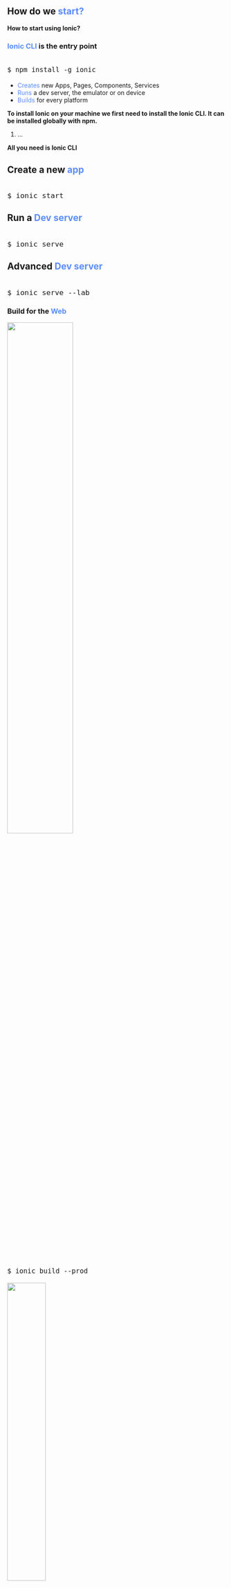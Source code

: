 <section>
    <h2>How do we <span style="color: #5c8dfc">start?</span></h2>
    <aside class="notes">
        <b>How to start using Ionic?</b>
    </aside>
</section>

<section>
    <h3><span style="color: #5c8dfc">Ionic CLI</span> is the entry point</h3>
<pre style="font-size: 130%"><code class="shell" data-trim>
$ npm install -g ionic
</code></pre>
    <ul>
         <li class="fragment"><span style="color: #5c8dfc">Creates</span> new Apps, Pages, Components, Services</li>
         <li class="fragment"><span style="color: #5c8dfc">Runs</span> a dev server, the emulator or on device</li>
         <li class="fragment"><span style="color: #5c8dfc">Builds</span> for every platform</li>
    </ul>
    <aside class="notes">
        <b>To install Ionic on your machine we first need to install the Ionic CLI. It can be installed globally with npm.</b>
         <ol>
            <li>...</li>
        </ol>
        <b>All you need is Ionic CLI</b>
    </aside>
</section>

<!-- <section>
    <h4 style="margin-bottom: 10px;">m.twitter.com <span style="color: #5c8dfc">performance</span></h4>
    <img class="img-plain" style="margin:0" width="60%" src="./img/use_case/twitter-lighthouse.png"/>
    <img class="img-plain" style="margin:0" width="60%" src="./img/use_case/twitter-time.png"/>
    <p style="margin:0">lighthouse & testmysite.withgoogle.com</p>
    <aside class="notes">
        <b></b>
    </aside>
</section>

<section >
    <h4 style="margin-bottom: 10px;">twitter-pwa.julienrenaux.fr <span style="color: #5c8dfc">performance</span></h4>
    <img class="img-plain" style="margin:0" width="60%" src="./img/use_case/ionic-lighthouse.png"/>
    <img class="img-plain" style="margin:0" width="60%" src="./img/use_case/ionic-time.png"/>
    <p style="margin:0">lighthouse & testmysite.withgoogle.com</p>
    <aside class="notes">
        <b></b>
    </aside>
</section> -->

<section >
    <h2>Create a new <span style="color: #5c8dfc">app</span></h2>
<pre style="font-size: 140%"><code class="shell" data-trim>
$ ionic start
</code></pre>
    <aside class="notes">
        <b></b>
    </aside>
</section>

<section data-background-video="./img/use_case/ionic_start.mp4" data-background-color="#262528">
    <aside class="notes">
        <b></b>
    </aside>
</section>

<section >
    <h2>Run a <span style="color: #5c8dfc">Dev server</span></h2>
<pre style="font-size: 140%"><code class="shell" data-trim>
$ ionic serve
</code></pre>
    <aside class="notes">
        <b></b>
    </aside>
</section>

<section data-background-video="./img/use_case/ionic_serve.mp4" data-background-color="#262528">
    <aside class="notes">
        <b></b>
    </aside>
</section>

<section >
    <h2>Advanced <span style="color: #5c8dfc">Dev server</span></h2>
<pre style="font-size: 140%"><code class="shell" data-trim>
$ ionic serve --lab
</code></pre>
    <aside class="notes">
        <b></b>
    </aside>
</section>

<section data-background-video="./img/use_case/ionic_serve_lab.mp4" data-background-video-loop  data-background-color="#262528">
    <aside class="notes">
        <b></b>
    </aside>
</section>

<section>
    <h3>Build for the <span style="color: #5c8dfc">Web</span></h3>
     <div layout="row" layout-align="center center" h100>
            <div flex="33" layout="column" layout-align="center center">
                <img src="../../img/chrome-logo-white.png" width="55%" class="img-plain"/>
            </div>
            <div layout="column" flex layout-align="center start">
<pre style="font-size: 130%"><code class="shell" data-trim>
$ ionic build --prod
</code></pre>
    <img class="fragment img-plain" style="margin-top:0" width="42%" src="./img/use_case/ionic_www.png"/>
            </div>
        </div>
    <aside class="notes">
        <b></b>
    </aside>
</section>

<section>
    <h3>Build for <span style="color: #5c8dfc">iOS</span></h3>
     <div layout="row" layout-align="center center" h100>
            <div flex="33" layout="column" layout-align="center center">
                <img src="../../img/ios-logo.png" width="55%" class="img-plain"/>
            </div>
            <div layout="column" flex layout-align="center start">
                <p>Required: OSX, Xcode</p>
<pre style="font-size: 80%"><code class="shell" data-trim>
$ ionic cordova platform add ios@latest
</code></pre>
<pre style="font-size: 50%; margin-top:  -2.5%" class="fragment"><code class="shell" data-trim>
Installing "cordova-plugin-device" for ios
Installing "cordova-plugin-splashscreen" for ios
Installing "cordova-plugin-statusbar" for ios
Installing "cordova-plugin-whitelist" for ios
Installing "ionic-plugin-keyboard" for ios
</code></pre>
<pre style="font-size: 80%" class="fragment"><code class="shell" data-trim>
$ ionic cordova build ios --prod
</code></pre>
            </div>
        </div>
    <aside class="notes">
        <b></b>
    </aside>
</section>

<section data-background-video="./img/use_case/ionic_ios.mp4" data-background-video-loop  data-background-color="#262528">
    <aside class="notes">
        <b></b>
    </aside>
</section>

<section>
    <h3>Building for <span style="color: #5c8dfc">Android</span></h3>
     <div layout="row" layout-align="center center" h100>
            <div flex="33" layout="column" layout-align="center center">
                <img src="../../img/android-logo.png" width="55%" class="img-plain"/>
            </div>
            <div layout="column" flex layout-align="center start">
<p>Required: Android SDK, Gradle, Ant, Java JDK</p>
<pre style="font-size: 80%" class=""><code class="shell" data-trim>
$ ionic cordova platform add android@latest
</code></pre>
<pre style="font-size: 50%; margin-top:  -2.5%" class=""><code class="shell" data-trim>
Installing "cordova-plugin-device" for android
Installing "cordova-plugin-splashscreen" for android
Installing "cordova-plugin-statusbar" for android
Installing "cordova-plugin-whitelist" for android
Installing "ionic-plugin-keyboard" for android
</code></pre>
<pre style="font-size: 80%" class=""><code class="shell" data-trim>
$ ionic cordova build android --prod
</code></pre>
            </div>
        </div>
    <aside class="notes">
        <b></b>
    </aside>
</section>

<section data-background-video="./img/use_case/ionic_android.mp4" data-background-video-loop  data-background-color="#222222">
    <aside class="notes">
        <b></b>
    </aside>
</section>

<section>
    <h3>Build for <span style="color: #5c8dfc">Desktop</span></h3>
     <div layout="row" layout-align="center center" h100>
            <div flex="33" layout="column" layout-align="center center">
                <img src="../../img/electron-logo.svg" width="55%" class="img-plain"/>
            </div>
            <div layout="column" flex layout-align="center center">
<pre style="font-size: 70%"><code class="shell" data-trim>
$ npm install electron --save-dev --save-exact
</code></pre>
<pre style="font-size: 70%; margin-top:  -1.5%"><code class="shell" data-trim>
$ ionic build --prod
</code></pre>
<div class="fragment">
    <div style="text-align: left; width: 100%;">Add index.js at the production app root</div>
<pre style="font-size: 50%"><code class="shell" data-trim>
const { app, BrowserWindow } = require('electron')
const path = require('path')
const url = require('url')

app.on('ready', () => {
    const win = new BrowserWindow({ width: 1000, height: 800 })
    win.loadURL(url.format({
        pathname: path.join(__dirname, 'index.html'),
        protocol: 'file:',
        slashes: true
    }))
});
</code></pre>
</div>
<pre class="fragment" style="font-size: 90%; margin-top:  -1.5%"><code class="shell" data-trim>
$ ./node_modules/.bin/electron www/
</code></pre>
            </div>
        </div>
    <aside class="notes">
        <b></b>
    </aside>
</section>

<section data-background-video="./img/use_case/ionic_desktop.mp4" data-background-video-loop  data-background-color="#262528">
    <aside class="notes">
        <b></b>
    </aside>
</section>

<!-- CONCLUSION  -->

<section>
    <h3 style="color:#fff;">Conclusion</h3>
    <div layout="row" layout-align="center center">
        <div layout="column" flex="33" layout-align="center center">
            <img src="../../img/commitstrip_native.jpg" style="margin:0" class="img-plain"/>
        </div>
        <div layout="column" flex="33" layout-align="center center">
            <img src="../../img/commitstrip_hybrid_2014.jpg" style="margin:0" class="img-plain fragment"/>
        </div>
        <div layout="column" flex="33" layout-align="center center">
            <img src="../../img/commitstrip_hybrid_2017.jpg" style="margin:0" class="img-plain fragment"/>
        </div>
    </div>
    <a href="http://www.commitstrip.com/en/2014/08/18/the-dilemna-of-mobile-apps-development/" target="_blank">commitstrip.com</a>
    <!--<h5 class="fragment">use <span style="color: #5c8dfc">the WEB capabilities</span> </h5>
    <h5 class="fragment">CREATE <span style="color: #5c8dfc">BEAUTIFUL UI </span>WITH <span style="color: #5c8dfc">IONIC</span></h5>
    <h5 class="fragment">BUILD <span style="color: #5c8dfc">FOR EVERY PLATFORM</span></h5>
    <h5 class="fragment">BE <span style="color: #5c8dfc">PRODUCTIVE</span></h5>
     <ul>
        <li class="fragment"><span style="color: #5c8dfc">Multi platform</span> is the <span style="color: #5c8dfc">new norm</span></li>
        <li class="fragment">The <span style="color: #5c8dfc">Web</span> now <span style="color: #5c8dfc">provides</span> the <span style="color: #5c8dfc">tools to create</span> almost <span style="color: #5c8dfc">anything</span></li>
        <li class="fragment"><span style="color: #5c8dfc">Ionic</span> provides <span style="color: #5c8dfc">Framework agnostic</span> components to be <span style="color: #5c8dfc">productive</span></li>
        <li class="fragment">Only <span style="color: #5c8dfc">one codebase</span> for all platforms</li>
    </ul> -->
    <aside class="notes">
        <b>I started this talk with this image, developing and maintaining native apps for every platform is painful.
        <br/>To tackle this problem Hybrid apps, Web apps that run on native shells were invented. At the beginning it looked like this</b>
        <br/>We saw together that Web evolved and now provides the tools to create almost anything. We also saw that with Ionic we can create great UI, Framework agnostic Components and build for every platform in minutes.</b>
        <br/>To me it looks more like this now. The castel is not as fancy as the native one, I am not gonna lie but the result is still amazing.</b>
    </aside>
</section>

<!-- <section>
    <h2><span style="color: #5c8dfc">Ionic Twitter</span> PWA an <span style="color: #5c8dfc">Open Source</span> version of <span style="color: #5c8dfc">m.twitter.com</span> PWA</h2>
    <aside class="notes">
        <b></b>
    </aside>
</section> -->
<!--
<section class="stretch">
     <div layout="row" layout-align="center center" h100>
            <div flex="33" layout="column" h100 w100 style="">
                <div flex layout-align="center stretch">
                 <img style="position: absolute; top: 25%; left: 0" class="fragment current-visible img-plain" data-fragment-index="1" src="./img/use_case/ionic_app_qr.jpg" width="30%"/>
                 <img style="position: absolute; top: 0; left: 0" class="fragment current-visible img-plain" data-fragment-index="2" src="./img/use_case/tweet.gif"/>
                 <img style="position: absolute; top: 0; left: 0" class="fragment current-visible img-plain" data-fragment-index="3" src="./img/use_case/like_retweet_reply.gif"/>
                 <img style="position: absolute; top: 0; left: 0"class="fragment current-visible img-plain" data-fragment-index="4" src="./img/use_case/open_tweet.gif"/>
                 <img style="position: absolute; top: 0; left: 0"class="fragment current-visible img-plain" data-fragment-index="5" src="./img/use_case/profile_sticky_segment.gif"/>
                 <img style="position: absolute; top: 0; left: 0"class="fragment current-visible img-plain" data-fragment-index="6" src="./img/use_case/search.gif"/>
                 </div>
            </div>
            <div layout="column" flex layout-align="center start" style="margin-left: 30px">
                <h3>Ionic Twitter PWA</h3>
                <a target="_blank" class="fragment" data-fragment-index="1" href="https://twitter-pwa.julienrenaux.fr/"><i class="fa fa-link" style="color: white"></i> twitter-pwa.julienrenaux.fr</a>
                <a target="_blank" class="fragment" data-fragment-index="1" href="https://github.com/shprink/ionic-angular-twitter-pwa"><i class="fa fa-github" style="color: white"></i> shprink/ionic-angular-twitter-pwa</a>
                <ul>
                    <li class="fragment" data-fragment-index="2">Create tweets</li>
                    <li class="fragment" data-fragment-index="3">Like, Retweet and Reply</li>
                    <li class="fragment" data-fragment-index="4">Open Tweets</li>
                    <li class="fragment" data-fragment-index="5">Profile page</li>
                    <li class="fragment" data-fragment-index="6">Search</li>
                </ul>
            </div>
        </div>
    <aside class="notes">
        <b></b>
    </aside>
</section> -->